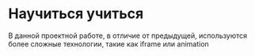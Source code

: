 # Научиться учиться

В данной проектной работе, в отличие от предыдущей, используются более сложные технологии, такие как iframe или animation